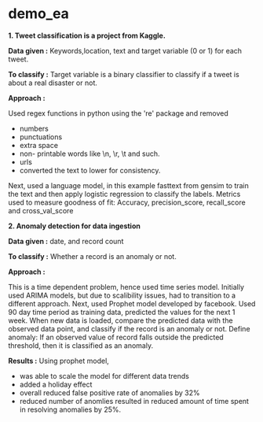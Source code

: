 # demo_ea

**1. Tweet classification is a project from Kaggle.**

**Data given :** Keywords,location, text and target variable (0 or 1) for each tweet.

**To classify :** Target variable is a binary classifier to classify if a tweet is about a real disaster or not.

**Approach :**

Used regex functions in python using the 're' package and removed
-	numbers
-	punctuations
-	extra space
-	non- printable words like \n, \r, \t and such.
-	urls
-	converted the text to lower for consistency.

Next, used a language model, in this example fasttext from gensim to train the text and then apply logistic regression to classify the labels. Metrics used to measure goodness of fit: Accuracy, precision_score, recall_score and cross_val_score

**2. Anomaly detection for data ingestion**

**Data given :** date, and record count

**To classify :** Whether a record is an anomaly or not.

**Approach :**

This is a time dependent problem, hence used time series model.
Initially used ARIMA models, but due to scalibility issues, had to transition to a different approach. Next, used Prophet model developed by facebook.
Used 90 day time period as training data, predicted the values for the next 1 week. When new data is loaded, compare the predicted data with the observed data point, and classify if the record is an anomaly or not. Define anomaly: If an observed value of record falls outside the predicted threshold, then it is classified as an anomaly.

**Results :** Using prophet model,

-	was able to scale the model for different data trends
-	added a holiday effect
-	overall reduced false positive rate of anomalies by 32%
-	reduced number of anomlies resulted in reduced amount of time spent in resolving anomalies by 25%.


